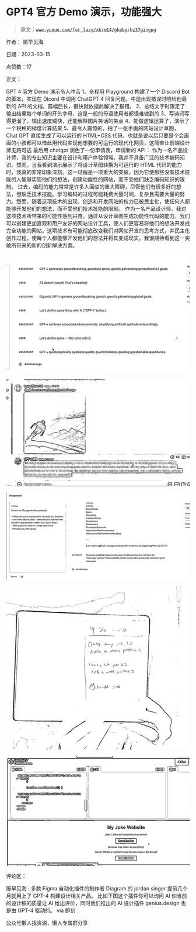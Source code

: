 # GPT4 官方 Demo 演示，功能强大

> 原文：[`www.yuque.com/for_lazy/xkrm14/ghebyrhz37gingpg`](https://www.yuque.com/for_lazy/xkrm14/ghebyrhz37gingpg)



作者： 赈早见海



日期：2023-03-15



点赞数：17



正文：



GPT 4 官方 Demo 演示令人咋舌 1、全程用 Playground 构建了一个 Discord Bot 的脚本，实现在 Dicord 中调用 ChatGPT 4 回复问题，中途出现错误时喂给他最新的 API 的文档，篇幅巨长，很快就依据此解决了报错。 2、总结文字时限定了输出结果每个单词的开头字母，这是一般的母语使用者都很难做到的 3、写诗词写得更溜了，输出速度贼快，还能解释图片笑话的笑点 4、能做逻辑运算了，演示了一个税种的梯度计算结果 5、最令人震惊的，拍了一张手画的网站设计草图，Chat GPT 直接生成了可以运行的 HTML+CSS 代码，也就是说以后只要是个会画画的小孩都可以借此用代码实现他想要的可运行的现代化网页，这简直让前端设计师无路可逃 最后用 chatgpt 润色了一份申请表，申请新的 API： 作为一名产品设计师，我的专业知识主要在设计和用户体验领域，我并不具备广泛的技术编码知识。然而，当我看到演示展示了将设计草图转换为可运行的 HTML 代码的能力时，我真的非常印象深刻。这一过程是一项重大的突破，因为它使那些没有技术技能的人能够实现他们的想法，创建功能性的网站，而不受他们缺乏编码知识的限制。 过去，编码的能力常常是许多人面临的重大障碍，尽管他们有很多好的想法，但缺乏技术技能。学习编码的过程可能耗费大量时间，复杂且需要大量的努力。然而，随着这项技术的出现，创造和开发网站的权力已被民主化，使任何人都能够开发他们的想法，而不受他们技术技能的限制。 作为一名产品设计师，我对这项技术所带来的可能性感到兴奋。通过从设计草图生成功能性代码的能力，我们可以创建更加直观和用户友好的网站设计工具，使人们更容易将他们的想法开发成完全功能的网站。这项技术有可能彻底改变我们对网站开发的思考方式，并民主化创作过程，使每个人都能够开发他们的想法并将其变成现实。我很期待看到这一突破所带来的新的创新解决方案。



![](img/f351204905c96334c4b0b8e3d36e0e25.png)  

![](img/4b400c9fdcc8891e7e14c24bb6cfb305.png)  

![](img/801b73756d60bdf2316fecfbce364a63.png)  

![](img/e3a74c9584503927e38308421cf364c7.png)  

![](img/bf12313d7ff4e87241121842c12254ee.png)  

评论区：



赈早见海 : 多款 Figma 自动化插件的制作者 Diagram 的 jordan singer 提前几个月就用上了 GPT-4 构建设计相关产品。 比如下图这个插件你可以询问 AI 你当前的设计稿的质量让 AI 给出评价，同时他们推出的 AI 设计插件 genius.design 也是由 GPT-4 驱动的。 via 即刻



公众号懒人找资源，懒人专属群分享

